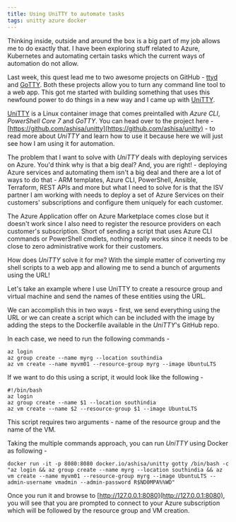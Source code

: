 ```yaml
---
title: Using UniTTY to automate tasks
tags: unitty azure docker
---
```


Thinking inside, outside and around the box is a big part of my job allows me to do exactly that. I have been exploring stuff related to Azure, Kubernetes and automating certain tasks which the current ways of automation do not allow.

Last week, this quest lead me to two awesome projects on GitHub - [ttyd](https://github.com/tsl0922/ttyd) and [GoTTY](https://github.com/yudai/gotty). Both these projects allow you to turn any command line tool to a web app. This got me started with building something that uses this newfound power to do things in a new way and I came up with [UniTTY](https://github.com/ashisa/unitty).

[UniTTY](https://github.com/ashisa/unitty) is a Linux container image that comes preintalled with _Azure CLI_, _PowerShell Core 7_ and _GoTTY_. You can head over to the project here - [https://github.com/ashisa/unitty](https://github.com/ashisa/unitty) - to read more about _UniTTY_ and learn how to use it because here we will just see how I am using it for automation.

The problem that I want to solve with _UniTTY_ deals with deploying services on Azure. You'd think why is that a big deal? And, you are right! - deploying Azure services and automating them isn't a big deal and there are a lot of ways to do that - ARM templates, Azure CLI, PowerShell, Ansible, Terraform, REST APIs and more but what I need to solve for is that the ISV partner I am working with needs to deploy a set of Azure Services on their customers' subscriptions and configure them uniquely for each customer.

The Azure Application offer on Azure Marketplace comes close but it doesn't work since I also need to register the resource providers on each customer's subscription. Short of sending a script that uses Azure CLI commands or PowerShell cmdlets, nothing really works since it needs to be close to zero administrative work for their customers.

How does _UniTTY_ solve it for me? With the simple matter of converting my shell scripts to a web app and allowing me to send a bunch of arguments using the URL!

Let's take an example where I use UniTTY to create a resource group and virtual machine and send the names of these entities using the URL.

We can accomplish this in two ways - first, we send everything using the URL or we can create a script which can be included with the image by adding the steps to the Dockerfile available in the _UniTTY_'s GitHub repo.

In each case, we need to run the following commands -
```
az login
az group create --name myrg --location southindia
az vm create --name myvm01 --resource-group myrg --image UbuntuLTS
```
If we want to do this using a script, it would look like the following -
```
#!/bin/bash
az login
az group create --name $1 --location southindia
az vm create --name $2 --resource-group $1 --image UbuntuLTS
```
This script requires two arguments - name of the resource group and the name of the VM.

Taking the multiple commands approach, you can run _UniTTY_ using Docker as following -
```
docker run -it -p 8080:8080 docker.io/ashisa/unitty gotty /bin/bash -c "az login && az group create --name myrg --location southindia && az vm create --name myvm01 --resource-group myrg --image UbuntuLTS --admin-username vmadmin --admin-password R$ND0MPA%%WD"
```
Once you run it and browse to [http://127.0.0.1:8080](http://127.0.0.1:8080), you will see that you are prompted to connect to your Azure subscription which will be followed by the resource group and VM creation.










